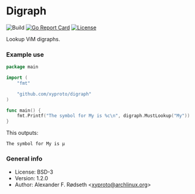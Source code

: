 # Digraph

![Build](https://github.com/xyproto/digraph/workflows/Build/badge.svg) [![Go Report Card](https://goreportcard.com/badge/github.com/xyproto/digraph)](https://goreportcard.com/report/github.com/xyproto/digraph) [![License](https://img.shields.io/badge/license-BSD-green.svg?style=flat)](https://raw.githubusercontent.com/xyproto/digraph/main/LICENSE)

Lookup ViM digraphs.

### Example use

```go
package main

import (
    "fmt"

    "github.com/xyproto/digraph"
)

func main() {
    fmt.Printf("The symbol for My is %c\n", digraph.MustLookup("My"))
}
```

This outputs:

    The symbol for My is µ


### General info

* License: BSD-3
* Version: 1.2.0
* Author: Alexander F. Rødseth &lt;xyproto@archlinux.org&gt;
